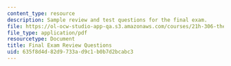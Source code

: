 ```yaml
---
content_type: resource
description: Sample review and test questions for the final exam.
file: https://ol-ocw-studio-app-qa.s3.amazonaws.com/courses/21h-306-the-emergence-of-europe-500-1300-fall-2003/635f8d4d82d9733ad9c1b0b7d2bcabc3_medievalrev_ques.pdf
file_type: application/pdf
resourcetype: Document
title: Final Exam Review Questions
uid: 635f8d4d-82d9-733a-d9c1-b0b7d2bcabc3
---
```

